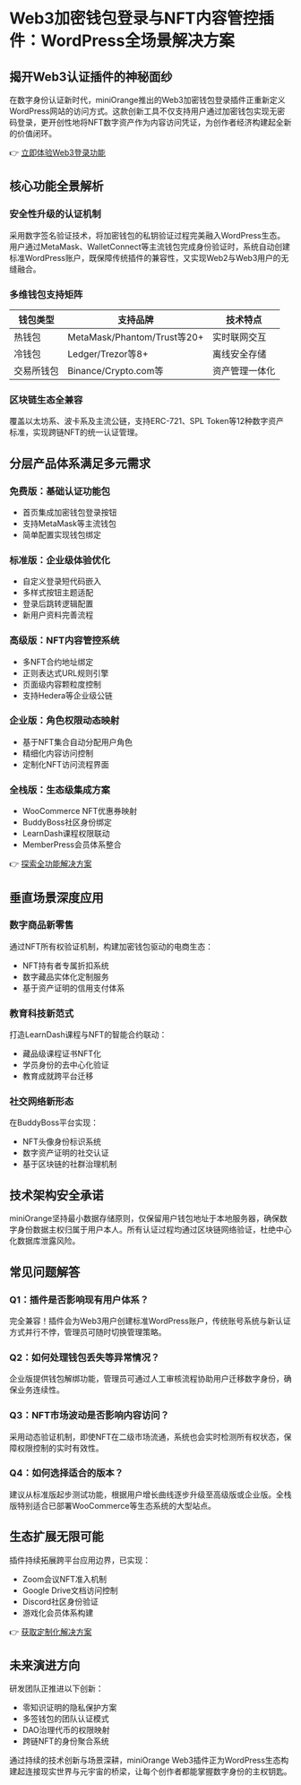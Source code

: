 # Web3加密钱包登录与NFT内容管控插件：WordPress全场景解决方案

## 揭开Web3认证插件的神秘面纱
在数字身份认证新时代，miniOrange推出的Web3加密钱包登录插件正重新定义WordPress网站的访问方式。这款创新工具不仅支持用户通过加密钱包实现无密码登录，更开创性地将NFT数字资产作为内容访问凭证，为创作者经济构建起全新的价值闭环。

👉 [立即体验Web3登录功能](https://bit.ly/okx_welcome)

## 核心功能全景解析
### 安全性升级的认证机制
采用数字签名验证技术，将加密钱包的私钥验证过程完美融入WordPress生态。用户通过MetaMask、WalletConnect等主流钱包完成身份验证时，系统自动创建标准WordPress账户，既保障传统插件的兼容性，又实现Web2与Web3用户的无缝融合。

### 多维钱包支持矩阵
| 钱包类型 | 支持品牌 | 技术特点 |
|---------|----------|----------|
| 热钱包 | MetaMask/Phantom/Trust等20+ | 实时联网交互 |
| 冷钱包 | Ledger/Trezor等8+ | 离线安全存储 |
| 交易所钱包 | Binance/Crypto.com等 | 资产管理一体化 |

### 区块链生态全兼容
覆盖以太坊系、波卡系及主流公链，支持ERC-721、SPL Token等12种数字资产标准，实现跨链NFT的统一认证管理。

## 分层产品体系满足多元需求
### 免费版：基础认证功能包
- 首页集成加密钱包登录按钮
- 支持MetaMask等主流钱包
- 简单配置实现钱包绑定

### 标准版：企业级体验优化
- 自定义登录短代码嵌入
- 多样式按钮主题适配
- 登录后跳转逻辑配置
- 新用户资料完善流程

### 高级版：NFT内容管控系统
- 多NFT合约地址绑定
- 正则表达式URL规则引擎
- 页面级内容颗粒度控制
- 支持Hedera等企业级公链

### 企业版：角色权限动态映射
- 基于NFT集合自动分配用户角色
- 精细化内容访问控制
- 定制化NFT访问流程界面

### 全栈版：生态级集成方案
- WooCommerce NFT优惠券映射
- BuddyBoss社区身份绑定
- LearnDash课程权限联动
- MemberPress会员体系整合

👉 [探索全功能解决方案](https://bit.ly/okx_welcome)

## 垂直场景深度应用
### 数字商品新零售
通过NFT所有权验证机制，构建加密钱包驱动的电商生态：
- NFT持有者专属折扣系统
- 数字藏品实体化定制服务
- 基于资产证明的信用支付体系

### 教育科技新范式
打造LearnDash课程与NFT的智能合约联动：
- 藏品级课程证书NFT化
- 学员身份的去中心化验证
- 教育成就跨平台迁移

### 社交网络新形态
在BuddyBoss平台实现：
- NFT头像身份标识系统
- 数字资产证明的社交认证
- 基于区块链的社群治理机制

## 技术架构安全承诺
miniOrange坚持最小数据存储原则，仅保留用户钱包地址于本地服务器，确保数字身份数据主权归属于用户本人。所有认证过程均通过区块链网络验证，杜绝中心化数据库泄露风险。

## 常见问题解答
### Q1：插件是否影响现有用户体系？
完全兼容！插件会为Web3用户创建标准WordPress账户，传统账号系统与新认证方式并行不悖，管理员可随时切换管理策略。

### Q2：如何处理钱包丢失等异常情况？
企业版提供钱包解绑功能，管理员可通过人工审核流程协助用户迁移数字身份，确保业务连续性。

### Q3：NFT市场波动是否影响内容访问？
采用动态验证机制，即使NFT在二级市场流通，系统也会实时检测所有权状态，保障权限控制的实时有效性。

### Q4：如何选择适合的版本？
建议从标准版起步测试功能，根据用户增长曲线逐步升级至高级版或企业版。全栈版特别适合已部署WooCommerce等生态系统的大型站点。

## 生态扩展无限可能
插件持续拓展跨平台应用边界，已实现：
- Zoom会议NFT准入机制
- Google Drive文档访问控制
- Discord社区身份验证
- 游戏化会员体系构建

👉 [获取定制化解决方案](https://bit.ly/okx_welcome)

## 未来演进方向
研发团队正推进以下创新：
- 零知识证明的隐私保护方案
- 多签钱包的团队认证模式
- DAO治理代币的权限映射
- 跨链NFT的身份聚合系统

通过持续的技术创新与场景深耕，miniOrange Web3插件正为WordPress生态构建起连接现实世界与元宇宙的桥梁，让每个创作者都能掌握数字身份的主权钥匙。